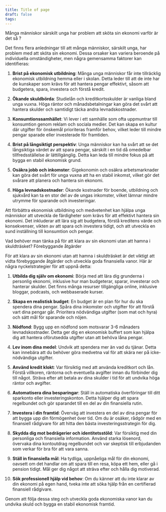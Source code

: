 ```yaml
---
title: Title of page
draft: false
tags:
---
```


Många människor särskilt unga har problem att sköta sin ekonomi varför är det så ?

Det finns flera anledningar till att många människor, särskilt unga, har problem med att sköta sin ekonomi. Dessa orsaker kan variera beroende på individuella omständigheter, men några gemensamma faktorer kan identifieras:

1. **Brist på ekonomisk utbildning**: Många unga människor får inte tillräcklig ekonomisk utbildning hemma eller i skolan. Detta leder till att de inte har de kunskaper som krävs för att hantera pengar effektivt, såsom att budgetera, spara, investera och förstå kredit.

2. **Ökande skuldbörda**: Studielån och kreditkortsskulder är vanliga bland unga vuxna. Höga räntor och månadsbetalningar kan göra det svårt att hantera skulder och samtidigt täcka andra levnadskostnader.

3. **Konsumtionssamhället**: Vi lever i ett samhälle som ofta uppmuntrar till konsumtion genom reklam och sociala medier. Det kan skapa en kultur där utgifter för önskemål prioriteras framför behov, vilket leder till mindre pengar sparade eller investerade för framtiden.

4. **Brist på långsiktigt perspektiv**: Unga människor kan ha svårt att se det långsiktiga värdet av att spara pengar, särskilt i en tid då omedelbar tillfredsställelse är lättillgänglig. Detta kan leda till mindre fokus på att bygga en stabil ekonomisk grund.

5. **Osäkra jobb och inkomster**: Gigekonomin och osäkra arbetsmarknader kan göra det svårt för unga vuxna att ha en stabil inkomst, vilket gör det svårare att planera och hantera sin ekonomi.

6. **Höga levnadskostnader**: Ökande kostnader för boende, utbildning och sjukvård kan ta en stor del av de ungas inkomster, vilket lämnar mindre utrymme för sparande och investeringar.

Att förbättra ekonomisk utbildning och medvetenhet kan hjälpa unga människor att utveckla de färdigheter som krävs för att effektivt hantera sin ekonomi. Det inkluderar att lära sig att budgetera, förstå kreditens värde och konsekvenser, vikten av att spara och investera tidigt, och att utveckla en sund inställning till konsumtion och pengar.


Vad behöver man tänka på för att klara av sin ekonomi utan att hamna i skuldträsket? Förebyggande åtgärder 

För att klara av sin ekonomi utan att hamna i skuldträsket är det viktigt att vidta förebyggande åtgärder och utveckla goda finansiella vanor. Här är några nyckelstrategier för att uppnå detta:

1. **Utbilda dig själv om ekonomi**: Börja med att lära dig grunderna i personlig ekonomi, inklusive hur man budgeterar, sparar, investerar och hanterar skulder. Det finns många resurser tillgängliga online, inklusive bloggar, podcasts, och webbaserade kurser.

2. **Skapa en realistisk budget**: En budget är en plan för hur du ska spendera dina pengar. Spåra dina inkomster och utgifter för att förstå vart dina pengar går. Prioritera nödvändiga utgifter (som mat och hyra) och sätt mål för sparande och nöjen.

3. **Nödfond**: Bygg upp en nödfond som motsvarar 3-6 månaders levnadskostnader. Detta ger dig en ekonomisk buffert som kan hjälpa dig att hantera oförutsedda utgifter utan att behöva låna pengar.

4. **Lev inom dina medel**: Undvik att spendera mer än vad du tjänar. Detta kan innebära att du behöver göra medvetna val för att skära ner på icke-nödvändiga utgifter.

5. **Använd kredit klokt**: Var försiktig med att använda kreditkort och lån. Förstå villkoren, räntorna och eventuella avgifter innan du förbinder dig till något. Sträva efter att betala av dina skulder i tid för att undvika höga räntor och avgifter.

6. **Automatisera dina besparingar**: Ställ in automatiska överföringar till ditt sparkonto eller investeringskonton. Detta hjälper dig att spara regelbundet och gör sparandet till en del av din finansiella rutin.

7. **Investera i din framtid**: Överväg att investera en del av dina pengar för att bygga upp din förmögenhet över tid. Om du är osäker, rådgör med en finansiell rådgivare för att hitta den bästa investeringsstrategin för dig.

8. **Skydda dig mot bedrägerier och identitetsstöld**: Var försiktig med din personliga och finansiella information. Använd starka lösenord, övervaka dina kontoutdrag regelbundet och var skeptisk till erbjudanden som verkar för bra för att vara sanna.

9. **Ställ in finansiella mål**: Ha tydliga, uppnåeliga mål för din ekonomi, oavsett om det handlar om att spara till en resa, köpa ett hem, eller gå i pension tidigt. Mål ger dig något att sträva efter och hålla dig motiverad.

10. **Sök professionell hjälp vid behov**: Om du känner att du inte klarar av din ekonomi på egen hand, tveka inte att söka hjälp från en certifierad finansiell rådgivare.

Genom att följa dessa steg och utveckla goda ekonomiska vanor kan du undvika skuld och bygga en stabil ekonomisk framtid.
